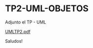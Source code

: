 # TP2-UML-OBJETOS


Adjunto el TP - UML


[UMLTP2.pdf](https://github.com/nicolascarrizo/TP2-UML-OBJETOS/files/5178617/UMLTP2.pdf)

Saludos!
